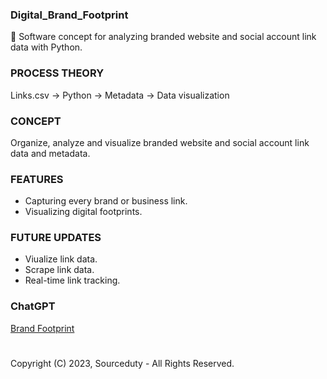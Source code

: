 ### Digital_Brand_Footprint

🔗 Software concept for analyzing branded website and social account link data with Python.

### PROCESS THEORY

Links.csv → Python → Metadata → Data visualization 

### CONCEPT

Organize, analyze and visualize branded website and social account link data and metadata.

### FEATURES

- Capturing every brand or business link.
- Visualizing digital footprints.

### FUTURE UPDATES

- Viualize link data.
- Scrape link data.
- Real-time link tracking.

### ChatGPT

[Brand Footprint](https://chat.openai.com/g/g-iQbBVJzIf-brand-footprint)

#

Copyright (C) 2023, Sourceduty - All Rights Reserved.
